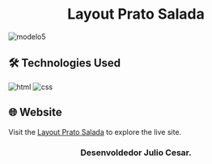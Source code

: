 # <h1 align="center">Layout Prato Salada</h1>

![modelo5](https://github.com/JuCanavans/layout-prato/assets/103950621/a4c06f5a-e09d-497b-8839-b102329021a4)


## 🛠 Technologies Used
![html](https://github.com/JuCanavans/carta_de_aniversario/assets/103950621/26d205cf-94be-4681-bb60-0a2f686f62b1)
![css](https://github.com/JuCanavans/carta_de_aniversario/assets/103950621/b265c9fd-bbde-4f4d-a09d-574e184aca00)

## 🌐 Website
Visit the [Layout Prato Salada](https://layout-prato.vercel.app/) to explore the live site.

### <p align="center">Desenvoldedor Julio Cesar.</p>
